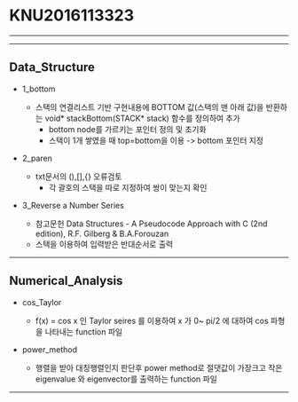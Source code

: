 # KNU2016113323
---
---

## Data_Structure

- 1_bottom
  - 스택의 연결리스트 기반 구현내용에 BOTTOM 값(스택의 맨 아래 값)을 반환하는 void* stackBottom(STACK* stack) 함수를 정의하여 추가
    - bottom node를 가르키는 포인터 정의 및 초기화
    - 스택이 1개 쌓였을 때 top=bottom을 이용 -> bottom 포인터 지정
  
- 2_paren
  - txt문서의 (),[],{} 오류검토
    - 각 괄호의 스택을 따로 지정하여 쌍이 맞는지 확인
    
- 3_Reverse a Number Series
  - 참고문헌 Data Structures - A Pseudocode Approach with C (2nd edition), R.F. Gilberg & B.A.Forouzan
  - 스택을 이용하여 입력받은 반대순서로 출력

---

## Numerical_Analysis

- cos_Taylor
  - f(x) = cos x 인 Taylor seires 를 이용하여 x 가 0~ pi/2 에 대하여 cos 파형을 나타내는 function 파일

- power_method
  - 행렬을 받아 대칭행렬인지 판단후 power method로 절댓값이 가장크고 작은 eigenvalue 와 eigenvector를 출력하는 function 파일

---

